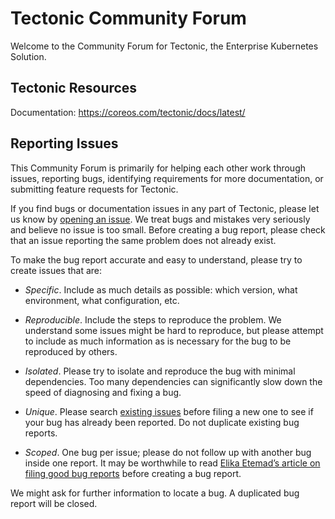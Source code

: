 # Tectonic Community Forum

Welcome to the Community Forum for Tectonic, the Enterprise Kubernetes Solution. 

## Tectonic Resources

Documentation: https://coreos.com/tectonic/docs/latest/


## Reporting Issues

This Community Forum is primarily for helping each other work through issues, reporting bugs, identifying requirements for more documentation, or submitting feature requests for Tectonic.

If you find bugs or documentation issues in any part of Tectonic, please let us know by [opening an issue](https://github.com/coreos/tectonic-forum/issues). We treat bugs and mistakes very seriously and believe no issue is too small. Before creating a bug report, please check that an issue reporting the same problem does not already exist.

To make the bug report accurate and easy to understand, please try to create issues that are:

* _Specific_. Include as much details as possible: which version, what environment, what configuration, etc.

* _Reproducible_. Include the steps to reproduce the problem. We understand some issues might be hard to reproduce, but please attempt to include as much information as is necessary for the bug to be reproduced by others.

* _Isolated_. Please try to isolate and reproduce the bug with minimal dependencies. Too many dependencies can significantly slow down the speed of diagnosing and fixing a bug.

* _Unique_. Please search [existing issues](https://github.com/coreos/tectonic-forum/issues) before filing a new one to see if your bug has already been reported. Do not duplicate existing bug reports.

* _Scoped_. One bug per issue; please do not follow up with another bug inside one report. It may be worthwhile to read [Elika Etemad’s article on filing good bug reports](http://fantasai.inkedblade.net/style/talks/filing-good-bugs/) before creating a bug report.

We might ask for further information to locate a bug. A duplicated bug report will be closed.
